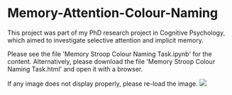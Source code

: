# Memory-Attention-Colour-Naming
This project was part of my PhD research project in Cognitive Psychology, which aimed to investigate selective attention and implicit memory. 

Please see the file 'Memory Stroop Colour Naming Task.ipynb' for the content. Alternatively, please download the file 'Memory Stroop Colour Naming Task.html' and open it with a browser.

If any image does not display properly, please re-load the image.
<img src='https://drive.google.com/uc?export=view&id=1ZlNhtk-00Mts0nUc6z4ha0m-VziZSeDZ'></img>
